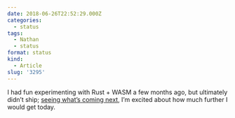 ```yaml
---
date: 2018-06-26T22:52:29.000Z
categories:
  - status
tags:
  - Nathan
  - status
format: status
kind:
  - Article
slug: '3295'
---
```

I had fun experimenting with Rust + WASM a few months ago, but ultimately didn’t ship; [seeing what’s coming next][1], I’m excited about how much further I would get today.

 [1]: https://rustwasm.github.io/2018/06/25/vision-for-rust-and-wasm.html
